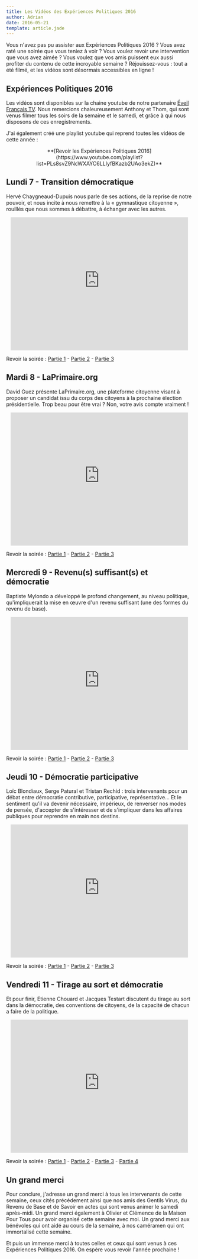 ```yaml
---
title: Les Vidéos des Expériences Politiques 2016
author: Adrian
date: 2016-05-21
template: article.jade
---
```


Vous n'avez pas pu assister aux Expériences Politiques 2016 ? Vous avez raté une soirée que vous teniez à voir ? Vous voulez revoir une intervention que vous avez aimée ? Vous voulez que vos amis puissent eux aussi profiter du contenu de cette incroyable semaine ? Réjouissez-vous : tout a été filmé, et les vidéos sont désormais accessibles en ligne !

## Expériences Politiques 2016

Les vidéos sont disponibles sur la chaine youtube de notre partenaire [Éveil Français TV](https://www.youtube.com/channel/UCfRckV9hfxUltP4LhLq46pw/videos). Nous remercions chaleureusement Anthony et Thom, qui sont venus filmer tous les soirs de la semaine et le samedi, et grâce à qui nous disposons de ces enregistrements.

J'ai également créé une playlist youtube qui reprend toutes les vidéos de cette année :

<p style="text-align: center;">**[Revoir les Expériences Politiques 2016](https://www.youtube.com/playlist?list=PLs8svZ9NcWXAYC6LLIyfBKazb2UAo3ekZ)**</p>

## Lundi 7 - Transition démocratique

Hervé Chaygneaud-Dupuis nous parle de ses actions, de la reprise de notre pouvoir, et nous incite à nous remettre à la « gymnastique citoyenne », rouillés que nous sommes à débattre, à échanger avec les autres.

<p style="text-align: center;"><iframe width="480" height="360" src="https://www.youtube-nocookie.com/embed/6NDZ0Ql0S-Q" frameborder="0" allowfullscreen></iframe></p>

Revoir la soirée : [Partie 1](https://www.youtube.com/watch?v=6NDZ0Ql0S-Q) - [Partie 2](https://www.youtube.com/watch?v=OIwkhBPv4J0) - [Partie 3](https://www.youtube.com/watch?v=480cNYo4od4)

## Mardi 8 - LaPrimaire.org

David Guez présente LaPrimaire.org, une plateforme citoyenne visant à proposer un candidat issu du corps des citoyens à la prochaine élection présidentielle. Trop beau pour être vrai ? Non, votre avis compte vraiment !

<p style="text-align: center;"><iframe width="480" height="360" src="https://www.youtube-nocookie.com/embed/5QFO7u27bmI" frameborder="0" allowfullscreen></iframe></p>

Revoir la soirée : [Partie 1](https://www.youtube.com/watch?v=5QFO7u27bmI) - [Partie 2](https://www.youtube.com/watch?v=97XBua_scpc) - [Partie 3](https://www.youtube.com/watch?v=mEbpP6Iidkc)

## Mercredi 9 - Revenu(s) suffisant(s) et démocratie

Baptiste Mylondo a développé le profond changement, au niveau politique, qu'impliquerait la mise en œuvre d'un revenu suffisant (une des formes du revenu de base).

<p style="text-align: center;"><iframe width="480" height="360" src="https://www.youtube-nocookie.com/embed/_q2bU9uHJlA" frameborder="0" allowfullscreen></iframe></p>

Revoir la soirée : [Partie 1](https://www.youtube.com/watch?v=_q2bU9uHJlA) - [Partie 2](https://www.youtube.com/watch?v=COFihd7h7hc) - [Partie 3](https://www.youtube.com/watch?v=rjCcVD_0d9s)

## Jeudi 10 - Démocratie participative

Loïc Blondiaux, Serge Patural et Tristan Rechid : trois intervenants pour un débat entre démocratie contributive, participative, représentative... Et le sentiment qu'il va devenir nécessaire, impérieux, de renverser nos modes de pensée, d'accepter de s'intéresser et de s'impliquer dans les affaires publiques pour reprendre en main nos destins.

<p style="text-align: center;"><iframe width="480" height="360" src="https://www.youtube-nocookie.com/embed/WOerR5YgHfE" frameborder="0" allowfullscreen></iframe></p>

Revoir la soirée : [Partie 1](https://www.youtube.com/watch?v=WOerR5YgHfE) - [Partie 2](https://www.youtube.com/watch?v=HZoTQ5YZfHo) - [Partie 3](https://www.youtube.com/watch?v=RD8UX4CSIvQ)

## Vendredi 11 - Tirage au sort et démocratie

Et pour finir, Etienne Chouard et Jacques Testart discutent du tirage au sort dans la démocratie, des conventions de citoyens, de la capacité de chacun a faire de la politique.

<p style="text-align: center;"><iframe width="480" height="360" src="https://www.youtube-nocookie.com/embed/kuqIkMqU-OU" frameborder="0" allowfullscreen></iframe></p>

Revoir la soirée : [Partie 1](https://www.youtube.com/watch?v=kuqIkMqU-OU) - [Partie 2](https://www.youtube.com/watch?v=s3HtBoTxF8A) - [Partie 3](https://www.youtube.com/watch?v=23_k2mtz-4c) - [Partie 4](https://www.youtube.com/watch?v=_xcd_qVeqMs)

## Un grand merci

Pour conclure, j'adresse un grand merci à tous les intervenants de cette semaine, ceux cités précédement ainsi que nos amis des Gentils Virus, du Revenu de Base et de Savoir en actes qui sont venus animer le samedi après-midi. Un grand merci également à Olivier et Clémence de la Maison Pour Tous pour avoir organisé cette semaine avec moi. Un grand merci aux bénévoles qui ont aidé au cours de la semaine, à nos caméramen qui ont immortalisé cette semaine.

Et puis un immense merci à toutes celles et ceux qui sont venus à ces Expériences Politiques 2016. On espère vous revoir l'année prochaine !

